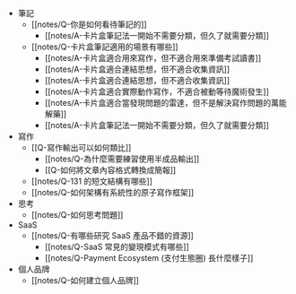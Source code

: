 - 筆記
	- [[notes/Q-你是如何看待筆記的]]
		- [[notes/A-卡片盒筆記法一開始不需要分類，但久了就需要分類]]
	- [[notes/Q-卡片盒筆記適用的場景有哪些]]
		- [[notes/A-卡片盒適合用來寫作，但不適合用來準備考試讀書]]
		- [[notes/A-卡片盒適合連結思想，但不適合收集資訊]]
		- [[notes/A-卡片盒適合連結思想，但不適合收集資訊]]
		- [[notes/A-卡片盒適合實際動作寫作，不適合被動等待魔術發生]]
		- [[notes/A-卡片盒適合當發現問題的雷達，但不是解決寫作問題的萬能解藥]]
		- [[notes/A-卡片盒筆記法一開始不需要分類，但久了就需要分類]]
- 寫作
	- [[Q-寫作輸出可以如何類比]]
		- [[notes/Q-為什麼需要練習使用半成品輸出]]
		- [[Q-如何將文章內容格式轉換成簡報]]
	- [[notes/Q-131 的短文結構有哪些]]
	- [[notes/Q-如何架構有系統性的原子寫作框架]]
- 思考
	- [[notes/Q-如何思考問題]]
- SaaS
	- [[notes/Q-有哪些研究 SaaS 產品不錯的資源]]
		- [[notes/Q-SaaS 常見的變現模式有哪些]]
		- [[notes/Q-Payment Ecosystem (支付生態圈) 長什麼樣子]]
- 個人品牌
	- [[notes/Q-如何建立個人品牌]]